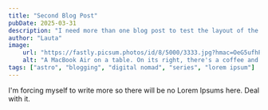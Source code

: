 ```yaml
---
title: "Second Blog Post"
pubDate: 2025-03-31
description: "I need more than one blog post to test the layout of the website."
author: "Lauta"
image:
    url: "https://fastly.picsum.photos/id/8/5000/3333.jpg?hmac=OeG5ufhPYQBd6Rx1TAldAuF92lhCzAhKQKttGfawWuA"
    alt: "A MacBook Air on a table. On its right, there's a coffee and an Iphone. On its left, there's a notebook and a pen."
tags: ["astro", "blogging", "digital nomad", "series", "lorem ipsum"]
---
```


I'm forcing myself to write more so there will be no Lorem Ipsums here. Deal with it.
